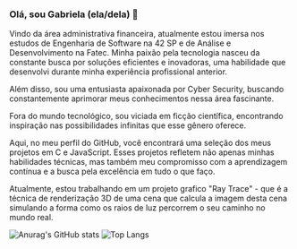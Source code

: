 <!--## 🧮 Github Stats-->


</div>



<!--
**GabrielaCalazans/GabrielaCalazans** is a ✨ _special_ ✨ repository because its `README.md` (this file) appears on your GitHub profile.

Here are some ideas to get you started:

- 🔭 I’m currently working on ...
- 🌱 I’m currently learning ...
- 👯 I’m looking to collaborate on ...
- 🤔 I’m looking for help with ...
- 💬 Ask me about ...
- 📫 How to reach me: ...
- 😄 Pronouns: ...
- ⚡ Fun fact: ...
-->
### Olá, sou Gabriela (ela/dela) 👋

<div align="left">
<p>Vindo da área administrativa financeira, atualmente estou imersa nos estudos de Engenharia de Software na 42 SP e de Análise e Desenvolvimento na Fatec. Minha paixão pela tecnologia nasceu da constante busca por soluções eficientes e inovadoras, uma habilidade que desenvolvi durante minha experiência profissional anterior. </p>
<p>Além disso, sou uma entusiasta apaixonada por Cyber Security, buscando constantemente aprimorar meus conhecimentos nessa área fascinante.</p> 
<p>Fora do mundo tecnológico, sou viciada em ficção científica, encontrando inspiração nas possibilidades infinitas que esse gênero oferece.</p>
<p>Aqui, no meu perfil do GitHub, você encontrará uma seleção dos meus projetos em C e JavaScript. Esses projetos refletem não apenas minhas habilidades técnicas, mas também meu compromisso com a aprendizagem contínua e a busca pela excelência em tudo o que faço.</p>
</div>
Atualmente, estou trabalhando em um projeto grafico "Ray Trace" - que é a técnica de renderização 3D de uma cena que calcula a imagem desta cena simulando a forma como os raios de luz percorrem o seu caminho no mundo real.

![Anurag's GitHub stats](https://github-readme-stats.vercel.app/api?username=gabrielacalazans&show_icons=true&theme=tokyonight)
![Top Langs](https://github-readme-stats.vercel.app/api/top-langs/?username=gabrielacalazans&layout=compact)
<div align="center">
